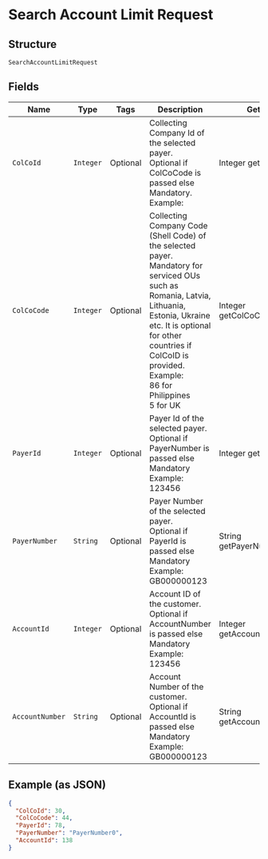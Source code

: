 
# Search Account Limit Request

## Structure

`SearchAccountLimitRequest`

## Fields

| Name | Type | Tags | Description | Getter | Setter |
|  --- | --- | --- | --- | --- | --- |
| `ColCoId` | `Integer` | Optional | Collecting Company Id of the selected payer.<br>Optional if ColCoCode is passed else Mandatory.<br>Example: | Integer getColCoId() | setColCoId(Integer colCoId) |
| `ColCoCode` | `Integer` | Optional | Collecting Company Code (Shell Code) of the selected payer.<br>Mandatory for serviced OUs such as Romania, Latvia, Lithuania, Estonia, Ukraine etc. It is optional for other countries if ColCoID is provided.<br>Example:<br>86 for Philippines<br>5 for UK | Integer getColCoCode() | setColCoCode(Integer colCoCode) |
| `PayerId` | `Integer` | Optional | Payer Id of the selected payer.<br>Optional if PayerNumber is passed else Mandatory<br>Example: 123456 | Integer getPayerId() | setPayerId(Integer payerId) |
| `PayerNumber` | `String` | Optional | Payer Number of the selected payer.<br>Optional if PayerId is passed else Mandatory<br>Example: GB000000123 | String getPayerNumber() | setPayerNumber(String payerNumber) |
| `AccountId` | `Integer` | Optional | Account ID of the customer.<br>Optional if AccountNumber is passed else Mandatory<br>Example: 123456 | Integer getAccountId() | setAccountId(Integer accountId) |
| `AccountNumber` | `String` | Optional | Account Number of the customer.<br>Optional if AccountId is passed else Mandatory<br>Example: GB000000123 | String getAccountNumber() | setAccountNumber(String accountNumber) |

## Example (as JSON)

```json
{
  "ColCoId": 30,
  "ColCoCode": 44,
  "PayerId": 78,
  "PayerNumber": "PayerNumber0",
  "AccountId": 138
}
```

